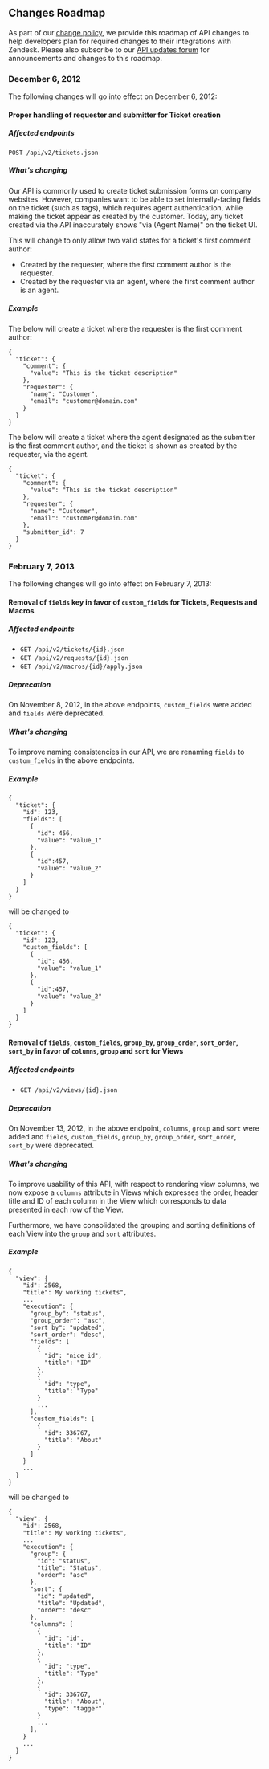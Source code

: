 ## Changes Roadmap

As part of our [change policy](introduction.html#change-policy), we provide this roadmap of API changes to help developers plan for required changes to their integrations with Zendesk. Please also subscribe to our [API updates forum](https://support.zendesk.com/forums/20635666-api-changes) for announcements and changes to this roadmap.

### December 6, 2012

The following changes will go into effect on December 6, 2012:

#### Proper handling of requester and submitter for Ticket creation

##### Affected endpoints

``POST /api/v2/tickets.json``

##### What's changing

Our API is commonly used to create ticket submission forms on company websites. However, companies want to be able to set internally-facing fields on the ticket (such as tags), which requires agent authentication, while making the ticket appear as created by the customer. Today, any ticket created via the API inaccurately shows "via (Agent Name)" on the ticket UI.

This will change to only allow two valid states for a ticket's first comment author:

* Created by the requester, where the first comment author is the requester.
* Created by the requester via an agent, where the first comment author is an agent.

##### Example

The below will create a ticket where the requester is the first comment author:

```
{
  "ticket": {
    "comment": {
      "value": "This is the ticket description"
    },
    "requester": {
      "name": "Customer",
      "email": "customer@domain.com"
    }
  }
}
```

The below will create a ticket where the agent designated as the submitter is the first comment author, and the ticket is shown as created by the requester, via the agent.

```
{
  "ticket": {
    "comment": {
      "value": "This is the ticket description"
    },
    "requester": {
      "name": "Customer",
      "email": "customer@domain.com"
    },
    "submitter_id": 7
  }
}
```


### February 7, 2013

The following changes will go into effect on February 7, 2013:

#### Removal of ``fields`` key in favor of ``custom_fields`` for Tickets, Requests and Macros

##### Affected endpoints

* ``GET /api/v2/tickets/{id}.json``
* ``GET /api/v2/requests/{id}.json``
* ``GET /api/v2/macros/{id}/apply.json``

##### Deprecation

On November 8, 2012, in the above endpoints, ``custom_fields`` were added and ``fields`` were deprecated.

##### What's changing

To improve naming consistencies in our API, we are renaming ``fields`` to ``custom_fields`` in the above endpoints.

##### Example

```
{
  "ticket": {
    "id": 123,
    "fields": [
      {
        "id": 456,
        "value": "value_1"
      },
      {
        "id":457,
        "value": "value_2"
      }
    ]
  }
}
```

will be changed to

```
{
  "ticket": {
    "id": 123,
    "custom_fields": [
      {
        "id": 456,
        "value": "value_1"
      },
      {
        "id":457,
        "value": "value_2"
      }
    ]
  }
}
```

#### Removal of ``fields``, ``custom_fields``, ``group_by``, ``group_order``, ``sort_order``, ``sort_by`` in favor of ``columns``, ``group`` and ``sort`` for Views

##### Affected endpoints

* ``GET /api/v2/views/{id}.json``

##### Deprecation

On November 13, 2012, in the above endpoint, ``columns``, ``group`` and ``sort`` were added and ``fields``, ``custom_fields``, ``group_by``, ``group_order``, ``sort_order``, ``sort_by`` were deprecated.

##### What's changing

To improve usability of this API, with respect to rendering view columns, we now expose a ``columns`` attribute in Views which expresses the order, header title and ID of each column in the View which corresponds to data presented in each row of the View.

Furthermore, we have consolidated the grouping and sorting definitions of each View into the ``group`` and ``sort`` attributes.

##### Example

```
{
  "view": {
    "id": 2568,
    "title": My working tickets",
    ...
    "execution": {
      "group_by": "status",
      "group_order": "asc",
      "sort_by": "updated",
      "sort_order": "desc",
      "fields": [
        {
          "id": "nice_id",
          "title": "ID"
        },
        {
          "id": "type",
          "title": "Type"
        }
        ...
      ],
      "custom_fields": [
        {
          "id": 336767,
          "title": "About"
    	}
      ]
    }
    ...
  }
}
```

will be changed to

```
{
  "view": {
    "id": 2568,
    "title": My working tickets",
    ...
    "execution": {
      "group": {
        "id": "status",
        "title": "Status",
        "order": "asc"
      },
      "sort": {
        "id": "updated",
        "title": "Updated",
        "order": "desc"
      },
      "columns": [
        {
          "id": "id",
          "title": "ID"
        },
        {
          "id": "type",
          "title": "Type"
        },
        {
          "id": 336767,
          "title": "About",
          "type": "tagger"
        }
        ...
      ],
    }
    ...
  }
}
```